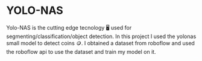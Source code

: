 # YOLO-NAS
Yolo-NAS is the cutting edge tecnology 🖥️ used for segmenting/classification/object detection. In this project I used the yolonas small model to detect coins 🪙. 
I obtained a dataset from roboflow and used the roboflow api to use the dataset and train my model on it.
